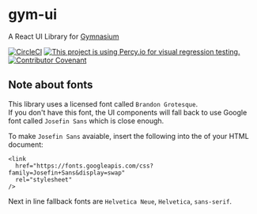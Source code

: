 # gym-ui

A React UI Library for [Gymnasium](https://thegymnasium.com)

[![CircleCI](https://circleci.com/gh/gymnasium/gym-ui.svg?style=svg)](https://circleci.com/gh/gymnasium/gym-ui) [![This project is using Percy.io for visual regression testing.](https://percy.io/static/images/percy-badge.svg)](https://percy.io/Gymnasium/gym-ui)
[![Contributor Covenant](https://img.shields.io/badge/Contributor%20Covenant-v1.4%20adopted-ff69b4.svg)](./CODE_OF_CONDUCT.md)

## Note about fonts

This library uses a licensed font called `Brandon Grotesque`.  
If you don't have this font, the UI components will fall back to use Google font called `Josefin Sans` which is close enough.

To make `Josefin Sans` avaiable, insert the following into the <head> of your HTML document:

```
<link
  href="https://fonts.googleapis.com/css?family=Josefin+Sans&display=swap"
  rel="stylesheet"
/>
```

Next in line fallback fonts are `Helvetica Neue`, `Helvetica`, `sans-serif`.